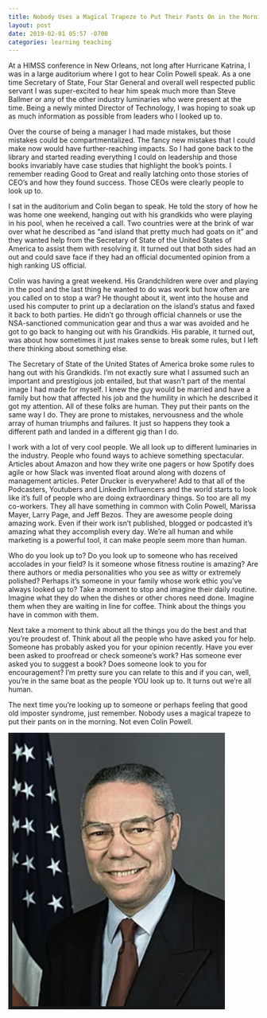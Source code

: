 ```yaml
---
title: Nobody Uses a Magical Trapeze to Put Their Pants On in the Morning 
layout: post
date: 2019-02-01 05:57 -0700
categories: learning teaching 
---
```

At a HIMSS conference in New Orleans, not long after Hurricane Katrina, I was in a large auditorium where I got to hear Colin Powell speak.  As a one time Secretary of State, Four Star General and overall well respected public servant I was super-excited to hear him speak much more than Steve Ballmer or any of the other industry luminaries who were present at the time.    Being a newly minted Director of Technology, I was hoping to soak up as much information as possible from leaders who I looked up to.

Over the course of being a manager I had made mistakes, but those mistakes could be compartmentalized.  The fancy new mistakes that I could make now would have further-reaching impacts.  So I had gone back to the library and started reading everything I could on leadership and those books invariably have case studies that highlight the book’s points.  I remember reading Good to Great  and really latching onto those stories of CEO’s and how they found success.  Those CEOs were clearly people to look up to.

I sat in the auditorium and Colin began to speak.  He told the story of how he was home one weekend, hanging out with his grandkids who were playing in his pool, when he received a call.  Two countries were at the brink of war over what he described as “and island that pretty much had goats on it” and they wanted help from the Secretary of State of the United States of America to assist them with resolving it.  It turned out that both sides had an out and could save face if they had an official documented opinion from a high ranking US official.

Colin was having a great weekend.  His Grandchildren were over and playing in the pool and the last thing he wanted to do was work but how often are you called on to stop a war?  He thought about it, went into the house and used his computer to print up a declaration on the island’s status and faxed it back to both parties.  He didn’t go through official channels or use the NSA-sanctioned  communication gear and thus a war was avoided and he got to go back to hanging out with his Grandkids.  His parable, it turned out, was about how sometimes it just makes sense to break some rules, but I left there thinking about something else.

The Secretary of State of the United States of America broke some rules to hang out with his Grandkids.  I’m not exactly sure what I assumed such an important and prestigious job entailed, but that wasn’t part of the mental image I had made for myself.  I knew the guy would be married and have a family but how that affected his job and the humility in which he described it got my attention.  All of these folks are human.  They put their pants on the same way I do.  They are prone to mistakes, nervousness and the whole array of human triumphs and failures.  It just so happens they took a different path and landed in a different gig than I do.

I work with a lot of very cool people.  We all look up to different luminaries in the industry.  People who found ways to achieve something spectacular.  Articles about Amazon and how they write one pagers or how Spotify does agile or how Slack was invented float around along with dozens of management articles.  Peter Drucker is everywhere!  Add to that all of the Podcasters, Youtubers and Linkedin Influencers and the world starts to look like it’s full of people who are doing extraordinary things.  So too are all my co-workers.  They all have something in common with Colin Powell, Marissa Mayer, Larry Page, and Jeff Bezos.  They are awesome people doing amazing work.  Even if their work isn’t published, blogged or podcasted it’s amazing what they accomplish every day.  We’re all human and while marketing is a powerful tool, it can make people seem more than human.   

Who do you look up to?  Do you look up to someone who has received accolades in your field?  Is it someone whose fitness routine is amazing?  Are there authors or media personalities who you see as witty or extremely polished?  Perhaps it’s someone in your family whose work ethic you’ve always looked up to?  Take a moment to stop and imagine their daily routine.  Imagine what they do when the dishes or other chores need done.  Imagine them when they are waiting in line for coffee.  Think about the things you have in common with them.  

Next take a moment to think about all the things you do the best and that you’re proudest of.  Think about all the people who have asked you for help.  Someone has probably asked you for your opinion recently.  Have you ever been asked to proofread or check someone’s work?  Has someone ever asked you to suggest a book?  Does someone look to you for encouragement?  I’m pretty sure you can relate to this and if you can, well, you’re in the same boat as the people YOU look up to.  It turns out we’re all human.

The next time you’re looking up to someone or perhaps feeling that good old imposter syndrome, just remember.  Nobody uses a magical trapeze to put their pants on in the morning.  Not even Colin Powell.

![Colin Powell](/images/colin.png)
